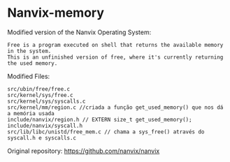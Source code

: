# Nanvix-memory

Modified version of the Nanvix Operating System: 

	Free is a program executed on shell that returns the available memory in the system. 
	This is an unfinished version of free, where it's currently returning the used memory.

Modified Files:

	src/ubin/free/free.c
	src/kernel/sys/free.c
	src/kernel/sys/syscalls.c
	src/kernel/mm/region.c //criada a função get_used_memory() que nos dá a memória usada
	include/nanvix/region.h // EXTERN size_t get_used_memory();
	include/nanvix/syscall.h
	src/lib/libc/unistd/free_mem.c // chama a sys_free() através do syscall.h e syscalls.c
	
	
Original repository:
	https://github.com/nanvix/nanvix
